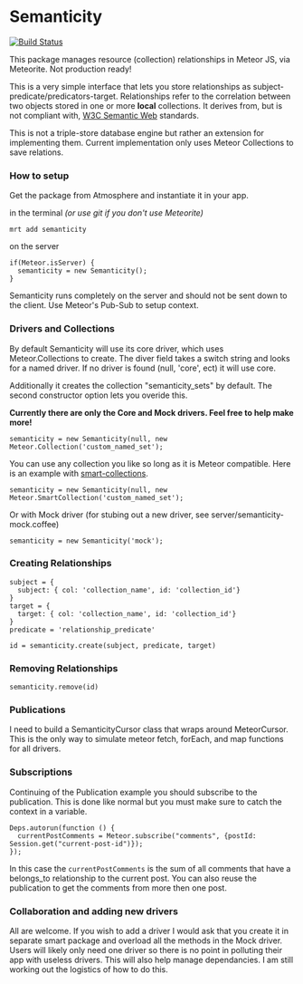 Semanticity
==================

[![Build Status](https://travis-ci.org/CMToups/meteor-semanticity.png)](https://travis-ci.org/CMToups/meteor-semanticity)

This package manages resource (collection) relationships in Meteor JS, via Meteorite. Not production ready!

This is a very simple interface that lets you store relationships as subject-predicate/predicators-target. 
Relationships refer to the correlation between two objects stored in one or more **local** collections. 
It derives from, but is not compliant with, [W3C Semantic Web](http://www.w3.org/standards/semanticweb/) standards.

This is not a triple-store database engine but rather an extension for implementing them. 
Current implementation only uses Meteor Collections to save relations.




### How to setup

Get the package from Atmosphere and instantiate it in your app.

in the terminal *(or use git if you don't use Meteorite)*
```
mrt add semanticity
```
on the server
```
if(Meteor.isServer) {
  semanticity = new Semanticity();
}
```
Semanticity runs completely on the server and should not be sent down to the client. 
Use Meteor's Pub-Sub to setup context.

### Drivers and Collections

By default Semanticity will use its core driver, which uses Meteor.Collections to create. 
The diver field takes a switch string and looks for a named driver. 
If no driver is found (null, 'core', ect) it will use core. 

Additionally it creates the collection "semanticity_sets" by default. 
The second constructor option lets you overide this.

**Currently there are only the Core and Mock drivers. Feel free to help make more!**

```
semanticity = new Semanticity(null, new Meteor.Collection('custom_named_set');
```
You can use any collection you like so long as it is Meteor compatible. 
Here is an example with [smart-collections](https://github.com/arunoda/meteor-smart-collections).
```
semanticity = new Semanticity(null, new Meteor.SmartCollection('custom_named_set');
```
Or with Mock driver (for stubing out a new driver, see server/semanticity-mock.coffee)
```
semanticity = new Semanticity('mock');
```
### Creating Relationships

```
subject = {
  subject: { col: 'collection_name', id: 'collection_id'}
}
target = {
  target: { col: 'collection_name', id: 'collection_id'}
}
predicate = 'relationship_predicate'

id = semanticity.create(subject, predicate, target)
```
### Removing Relationships

```
semanticity.remove(id)
```

### Publications

I need to build a SemanticityCursor class that wraps around MeteorCursor. 
This is the only way to simulate meteor fetch, forEach, and map functions for all drivers.

### Subscriptions

Continuing of the Publication example you should subscribe to the publication.
This is done like normal but you must make sure to catch the context in a variable.
```
Deps.autorun(function () {
  currentPostComments = Meteor.subscribe("comments", {postId: Session.get("current-post-id")});
});
```
In this case the `currentPostComments` is the sum of all comments that have a belongs_to relationship to the current post.
You can also reuse the publication to get the comments from more then one post.

### Collaboration and adding new drivers
All are welcome. 
If you wish to add a driver I would ask that you create it in separate smart package and overload all the methods in the Mock driver. 
Users will likely only need one driver so there is no point in polluting their app with useless drivers. This will also help manage dependancies.
I am still working out the logistics of how to do this.
